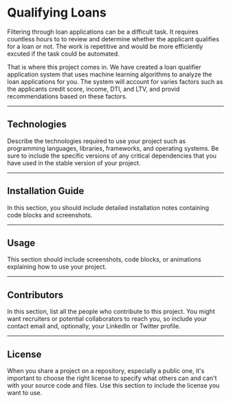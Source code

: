 # Qualifying Loans

Filtering through loan applications can be a difficult task. It requires countless hours to to review and determine whether the applicant qualifies for a loan or not. The work is repetitive and would be more efficiently excuted if the task could be automated. 

That is where this project comes in. We have created a loan qualifier application system that uses machine learning algorithms to analyze the loan applications for you. The system will account for varies factors such as the applicants credit score, income, DTI, and LTV, and provid recommendations based on these factors. 

---

## Technologies

Describe the technologies required to use your project such as programming languages, libraries, frameworks, and operating systems. Be sure to include the specific versions of any critical dependencies that you have used in the stable version of your project.

---

## Installation Guide

In this section, you should include detailed installation notes containing code blocks and screenshots.

---

## Usage

This section should include screenshots, code blocks, or animations explaining how to use your project.

---

## Contributors

In this section, list all the people who contribute to this project. You might want recruiters or potential collaborators to reach you, so include your contact email and, optionally, your LinkedIn or Twitter profile.

---

## License

When you share a project on a repository, especially a public one, it's important to choose the right license to specify what others can and can't with your source code and files. Use this section to include the license you want to use.
